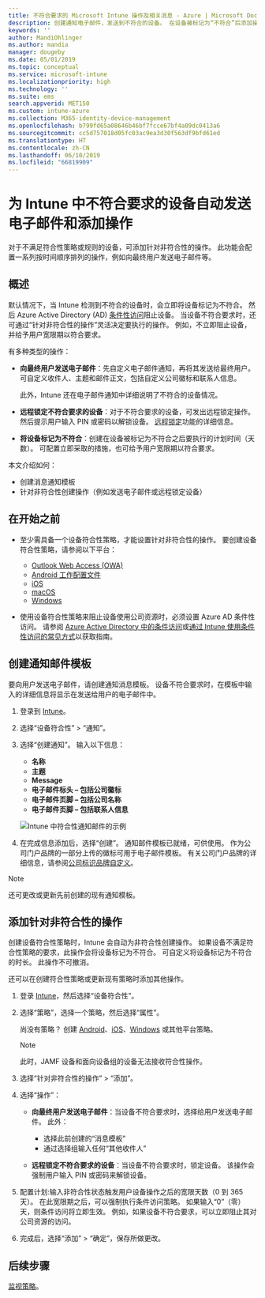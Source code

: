 ```yaml
---
title: 不符合要求的 Microsoft Intune 操作及相关消息 - Azure | Microsoft Docs
description: 创建通知电子邮件，发送到不符合的设备。 在设备被标记为“不符合”后添加操作，例如添加宽限期以符合要求，或创建计划用于阻止访问在满足符合要求之前进行访问。 在 Azure 中使用 Microsoft Intune 完成此操作。
keywords: ''
author: MandiOhlinger
ms.author: mandia
manager: dougeby
ms.date: 05/01/2019
ms.topic: conceptual
ms.service: microsoft-intune
ms.localizationpriority: high
ms.technology: ''
ms.suite: ems
search.appverid: MET150
ms.custom: intune-azure
ms.collection: M365-identity-device-management
ms.openlocfilehash: b799fd65a08646b46bf7fcce67bf4a09dc0413a6
ms.sourcegitcommit: cc5d757018d05fc03ac9ea3d30f563df9bfd61ed
ms.translationtype: HT
ms.contentlocale: zh-CN
ms.lasthandoff: 06/10/2019
ms.locfileid: "66819909"
---
```

# <a name="automate-email-and-add-actions-for-noncompliant-devices-in-intune"></a>为 Intune 中不符合要求的设备自动发送电子邮件和添加操作

对于不满足符合性策略或规则的设备，可添加针对非符合性的操作。 此功能会配置一系列按时间顺序排列的操作，例如向最终用户发送电子邮件等。

## <a name="overview"></a>概述

默认情况下，当 Intune 检测到不符合的设备时，会立即将设备标记为不符合。 然后 Azure Active Directory (AD) [条件性访问](https://docs.microsoft.com/azure/active-directory/active-directory-conditional-access-azure-portal)阻止设备。 当设备不符合要求时，还可通过“针对非符合性的操作”灵活决定要执行的操作。 例如，不立即阻止设备，并给予用户宽限期以符合要求。

有多种类型的操作：

- **向最终用户发送电子邮件**：先自定义电子邮件通知，再将其发送给最终用户。 可自定义收件人、主题和邮件正文，包括自定义公司徽标和联系人信息。

    此外，Intune 还在电子邮件通知中详细说明了不符合的设备情况。

- **远程锁定不符合要求的设备**：对于不符合要求的设备，可发出远程锁定操作。 然后提示用户输入 PIN 或密码以解锁设备。 [远程锁定](device-remote-lock.md)功能的详细信息。 

- **将设备标记为不符合**：创建在设备被标记为不符合之后要执行的计划时间（天数）。 可配置立即采取的措施，也可给予用户宽限期以符合要求。

本文介绍如何：

- 创建消息通知模板
- 针对非符合性创建操作（例如发送电子邮件或远程锁定设备）


## <a name="before-you-begin"></a>在开始之前

- 至少需具备一个设备符合性策略，才能设置针对非符合性的操作。 要创建设备符合性策略，请参阅以下平台：

  - [Outlook Web Access (OWA)](compliance-policy-create-android.md)
  - [Android 工作配置文件](compliance-policy-create-android-for-work.md)
  - [iOS](compliance-policy-create-ios.md)
  - [macOS](compliance-policy-create-mac-os.md)
  - [Windows](compliance-policy-create-windows.md)

- 使用设备符合性策略来阻止设备使用公司资源时，必须设置 Azure AD 条件性访问。 请参阅 [Azure Active Directory 中的条件访问](https://docs.microsoft.com/azure/active-directory/active-directory-conditional-access-azure-portal)或[通过 Intune 使用条件性访问的常见方式](conditional-access-intune-common-ways-use.md)以获取指南。

## <a name="create-a-notification-message-template"></a>创建通知邮件模板

要向用户发送电子邮件，请创建通知消息模板。 设备不符合要求时，在模板中输入的详细信息将显示在发送给用户的电子邮件中。

1. 登录到 [Intune](https://go.microsoft.com/fwlink/?linkid=2090973)。
2. 选择“设备符合性” > “通知”。
3. 选择“创建通知”。 输入以下信息：

   - **名称**
   - **主题**
   - **Message**
   - **电子邮件标头 – 包括公司徽标**
   - **电子邮件页脚 – 包括公司名称**
   - **电子邮件页脚 – 包括联系人信息**

   ![Intune 中符合性通知邮件的示例](./media/actionsfornoncompliance-1.PNG)

4. 在完成信息添加后，选择“创建”。 通知邮件模板已就绪，可供使用。 作为公司门户品牌的一部分上传的徽标可用于电子邮件模板。 有关公司门户品牌的详细信息，请参阅[公司标识品牌自定义](company-portal-app.md#company-identity-branding-customization)。

> [!NOTE]
> 还可更改或更新先前创建的现有通知模板。

## <a name="add-actions-for-noncompliance"></a>添加针对非符合性的操作

创建设备符合性策略时，Intune 会自动为非符合性创建操作。 如果设备不满足符合性策略的要求，此操作会将设备标记为不符合。 可自定义将设备标记为不符合的时长。 此操作不可撤消。

还可以在创建符合性策略或更新现有策略时添加其他操作。 

1. 登录 [Intune](https://go.microsoft.com/fwlink/?linkid=2090973)，然后选择“设备符合性”。
2. 选择“策略”，选择一个策略，然后选择“属性”。 

    尚没有策略？ 创建 [Android](compliance-policy-create-android.md)、[iOS](compliance-policy-create-ios.md)、[Windows](compliance-policy-create-windows.md) 或其他平台策略。
  
    > [!NOTE]
    > 此时，JAMF 设备和面向设备组的设备无法接收符合性操作。

3. 选择“针对非符合性的操作” > “添加”。
4. 选择“操作”： 

    - **向最终用户发送电子邮件**：当设备不符合要求时，选择给用户发送电子邮件。 此外： 
    
         - 选择此前创建的“消息模板”
         - 通过选择组输入任何“其他收件人”
    
    - **远程锁定不符合要求的设备**：当设备不符合要求时，锁定设备。 该操作会强制用户输入 PIN 或密码来解锁设备。 
    
5. 配置计划:输入非符合性状态触发用户设备操作之后的宽限天数（0 到 365 天）。 在此宽限期之后，可以强制执行条件访问策略。 如果输入“0”（零）天，则条件访问将立即生效。 例如，如果设备不符合要求，可以立即阻止其对公司资源的访问。

6. 完成后，选择“添加” > “确定”，保存所做更改。

## <a name="next-steps"></a>后续步骤

[监视策略](compliance-policy-monitor.md)。
